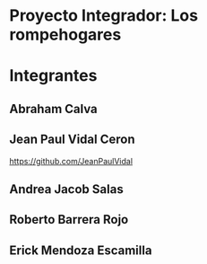 # Proyecto Integrador: Los rompehogares

# Integrantes

## Abraham Calva

## Jean Paul Vidal Ceron

https://github.com/JeanPaulVidal

## Andrea Jacob Salas

## Roberto Barrera Rojo

## Erick Mendoza Escamilla

